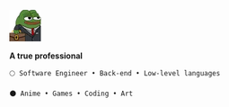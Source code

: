 <p aling = "right">
  <a href="https://www.youtube.com/@awwlie/">
    <img aling="center" src="https://github.com/awwliedacoder/awwliedacoder/blob/main/9605-pepe-business.png?raw=true"></a> 
  <br>

<b>A true professional</b>
 </p>
  
  
```
🌕 Software Engineer • Back-end • Low-level languages

🌑 Anime • Games • Coding • Art

```
